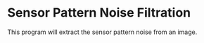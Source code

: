 # Sensor Pattern Noise Filtration
 This program will extract the sensor pattern noise from an image.
